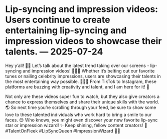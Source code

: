 # Lip-syncing and impression videos: Users continue to create entertaining lip-syncing and impression videos to showcase their talents. — 2025-07-24

Hey y’all! 👋🏼 Let’s talk about the latest trend taking over our screens - lip-syncing and impression videos! 🎤💃🏼 Whether it’s belting out our favorite tunes or nailing celebrity impressions, users are showcasing their talents in the most entertaining way possible. 💁🏻‍♀️ From TikTok to Instagram, these platforms are buzzing with creativity and talent, and I am here for it! 🌟

Not only are these videos super fun to watch, but they also give creators a chance to express themselves and share their unique skills with the world. 🌎 So next time you’re scrolling through your feed, be sure to show some love to these talented individuals who work hard to bring a smile to our faces. 😊 Who knows, you might even discover your new favorite lip-sync star or impression wizard! ✨ Keep shining, fellow content creators! 🌟 #TalentOnFleek #LipSyncQueen #ImpressionWizard 💋🤩